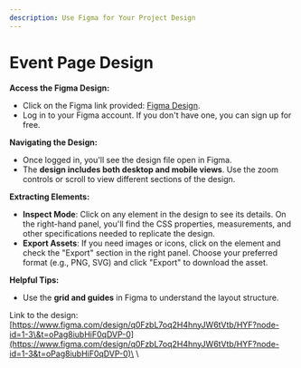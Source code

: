 ```yaml
---
description: Use Figma for Your Project Design
---
```


# Event Page Design

**Access the Figma Design:**

- Click on the Figma link provided: [Figma Design](https://www.figma.com/design/q0FzbL7oq2H4hnyJW6tVtb/HYF?node-id=1-3&t=oPag8iubHiF0qDVP-0).
- Log in to your Figma account. If you don't have one, you can sign up for free.

**Navigating the Design:**

- Once logged in, you'll see the design file open in Figma.
- The **design includes both desktop and mobile views**. Use the zoom controls or scroll to view different sections of the design.

**Extracting Elements:**

- **Inspect Mode**: Click on any element in the design to see its details. On the right-hand panel, you'll find the CSS properties, measurements, and other specifications needed to replicate the design.
- **Export Assets**: If you need images or icons, click on the element and check the "Export" section in the right panel. Choose your preferred format (e.g., PNG, SVG) and click "Export" to download the asset.

**Helpful Tips:**

- Use the **grid and guides** in Figma to understand the layout structure.

Link to the design: \
[https://www.figma.com/design/q0FzbL7oq2H4hnyJW6tVtb/HYF?node-id=1-3\&t=oPag8iubHiF0qDVP-0](https://www.figma.com/design/q0FzbL7oq2H4hnyJW6tVtb/HYF?node-id=1-3&t=oPag8iubHiF0qDVP-0)\
\
